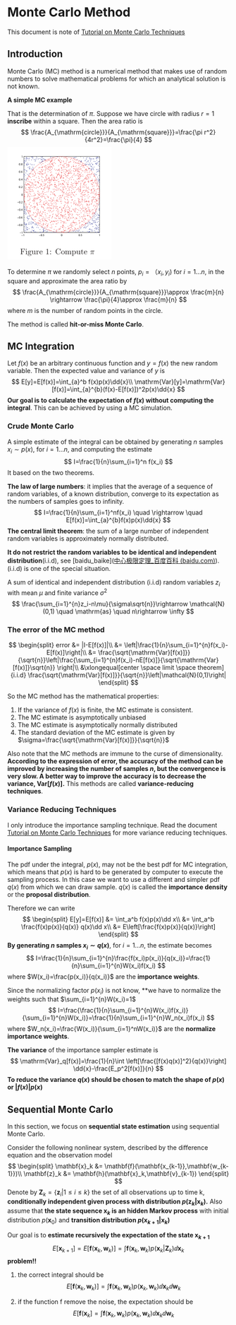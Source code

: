 # Monte Carlo Method

This document is note of [Tutorial on Monte Carlo Techniques](./ref/Tutorial_on_Monte_Carlo_Techniques.pdf)

## Introduction

Monte Carlo (MC) method is a numerical method that makes use of random numbers to solve mathematical problems for which an analytical solution is not known.

**A simple MC example**

That is the determination of $\pi$. Suppose we have circle with radius $r=1$ **inscribe** within a square. Then the area ratio is
$$
\frac{A_{\mathrm{circle}}}{A_{\mathrm{square}}}=\frac{\pi r^2}{4r^2}=\frac{\pi}{4}
$$
![](figures/Monte_Carlo_Method/compute_pi.png)

To determine $\pi$ we randomly select $n$ points, $p_i=（x_i,y_i)$ for $i=1\ldots n$, in the square and approximate the area ratio by
$$
\frac{A_{\mathrm{circle}}}{A_{\mathrm{square}}}\approx \frac{m}{n}
\rightarrow \frac{\pi}{4}\approx \frac{m}{n}
$$
where $m$ is the number of random points in the circle.

The method is called **hit-or-miss Monte Carlo**.

## MC Integration

Let $f(x)$ be an arbitrary continuous function and $y=f(x)$ the new random variable. Then the expected value and variance of $y$ is 
$$
E[y]=E[f(x)]=\int_{a}^b f(x)p(x)\dd{x}\\
\mathrm{Var}[y]=\mathrm{Var}[f(x)]=\int_{a}^{b}(f(x)-E[f(x)])^2p(x)\dd{x}
$$
**Our goal is to calculate the expectation of $f(x)$ without computing the integral**. This can be achieved by using a MC simulation.

### Crude Monte Carlo

A simple estimate of the integral can be obtained by generating $n$ samples $x_i\sim p(x)$, for $i=1\ldots n$, and computing the estimate 
$$
I=\frac{1}{n}\sum_{i=1}^n f(x_i)
$$
It based on the two theorems.

**The law of large numbers**: it implies that the average of a sequence of random variables, of a known distribution, converge to its expectation as the numbers of samples goes to infinity.
$$
I=\frac{1}{n}\sum_{i=1}^nf(x_i)
\quad \rightarrow \quad E[f(x)]=\int_{a}^{b}f(x)p(x)\dd{x}
$$
**The central limit theorem**: the sum of a large number of independent random variables is approximately normally distributed. 

**It do not restrict the random variables to be identical and independent distribution**(i.i.d), see [baidu_baike]([中心极限定理_百度百科 (baidu.com)](https://baike.baidu.com/item/中心极限定理/829451)). (i.i.d) is one of the special situation. 

A sum of identical and independent distribution (i.i.d) random variables $z_i$ with mean $\mu$ and finite variance $\sigma^2$
$$
\frac{\sum_{i=1}^{n}z_i-n\mu}{\sigma\sqrt{n}}\rightarrow \mathcal{N}(0,1) \quad \mathrm{as} \quad  n\rightarrow \infty
$$

### The error of the MC method

$$
\begin{split}
error &= |I-E[f(x)]|\\
&= \left|\frac{1}{n}\sum_{i=1}^{n}f(x_i)- E[f(x)]\right|\\
&= \frac{\sqrt{\mathrm{Var}[f(x)]}}{\sqrt{n}}\left|\frac{\sum_{i=1}^{n}f(x_i)-nE[f(x)]}{\sqrt{\mathrm{Var}[f(x)]}\sqrt{n}} \right|\\
&\xlongequal[center \space limit \space theorem]{i.i.d} 
\frac{\sqrt{\mathrm{Var}[f(x)]}}{\sqrt{n}}\left|\mathcal{N}(0,1)\right|
\end{split}
$$

So the MC method has the mathematical properties:

1. If the variance of $f(x)$ is finite, the MC estimate is consistent.
2. The MC estimate is asymptotically unbiased
3. The MC estimate is asymptotically normally distributed
4. The standard deviation of the MC estimate is given by $\sigma=\frac{\sqrt{\mathrm{Var}[f(x)]}}{\sqrt{n}}$

Also note that the MC methods are immune to the curse of dimensionality. **According to the expression of error, the accuracy of the method can be improved by increasing the number of samples $n$, but the convergence is very slow. A better way to improve the accuracy is to decrease the variance, $\mathrm{Var}[f(x)]$.** This methods are called **variance-reducing techniques**.

### Variance Reducing Techniques

I only introduce the importance sampling technique. Read the document [Tutorial on Monte Carlo Techniques](./ref/Tutorial_on_Monte_Carlo_Techniques.pdf) for more variance reducing techniques.

#### Importance Sampling

The pdf under the integral, $p(x)$, may not be the best pdf for MC integration, which means that $p(x)$ is hard to be generated by computer to execute the sampling process. In this case we want to use a different and simpler pdf $q(x)$ from which we can draw sample. $q(x)$ is called the **importance density** or the **proposal distribution**.

Therefore we can write
$$
\begin{split}
E[y]=E[f(x)] &= \int_a^b f(x)p(x)\dd x\\
&= \int_a^b \frac{f(x)p(x)}{q(x)} q(x)\dd x\\
&= E\left[\frac{f(x)p(x)}{q(x)}\right]
\end{split}
$$
**By generating $n$ samples $x_i\sim q(x)$**, for $i=1\ldots n$, the estimate becomes
$$
I=\frac{1}{n}\sum_{i=1}^{n}\frac{f(x_i)p(x_i)}{q(x_i)}=\frac{1}{n}\sum_{i=1}^{n}W(x_i)f(x_i)
$$
where $W(x_i)=\frac{p(x_i)}{q(x_i)}$ are the **importance weights**. 

Since the normalizing factor $p(x_i)$ is not know, **we have to normalize the weights such that $\sum_{i=1}^{n}W(x_i)=1$
$$
I=\frac{\frac{1}{n}\sum_{i=1}^{n}W(x_i)f(x_i)}{\sum_{i=1}^{n}W(x_i)}=\frac{1}{n}\sum_{i=1}^{n}W_n(x_i)f(x_i)
$$
where $W_n(x_i)=\frac{W(x_i)}{\sum_{i=1}^nW(x_i)}$ are the **normalize importance weights**. 

**The variance** of the importance sampler estimate is
$$
\mathrm{Var}_q[f(x)]=\frac{1}{n}\int \left[\frac{[f(x)q(x)]^2}{q(x)}\right] \dd{x}-\frac{E_p^2[f(x)]}{n}
$$
**To reduce the variance $q(x)$ should be chosen to match the shape of $p(x)$ or $|f(x)|p(x)$**

## Sequential Monte Carlo

In this section, we focus on **sequential state estimation** using sequential Monte Carlo.

Consider the following nonlinear system, described by the difference equation and the observation model
$$
\begin{split}
\mathbf{x}_k &= \mathbf{f}(\mathbf{x_{k-1}},\mathbf{w_{k-1}})\\
\mathbf{z}_k &= \mathbf{h}(\mathbf{x}_k,\mathbf{v}_{k-1})
\end{split}
$$
Denote by $\mathbf{Z}_k=\{\mathbf{z}_i|1\leqslant i\leqslant k\}$ the set of all observations up to time k, **conditionally independent given process with distribution $p(\mathbf{z}_k|\mathbf{x}_k)$.** Also assume that **the state sequence $\mathbf{x}_k$ is an hidden Markov process** with initial distribution $p(\mathbf{x}_0)$ and **transition distribution $p(\mathbf{x}_{k+1}|\mathbf{x}_k)$**

Our goal is to **estimate recursively the expectation of the state $\mathbf{x}_{k+1}$**
$$
E[\mathbf{x}_{k+1}]=E[\mathbf{f}(\mathbf{x}_{k},\mathbf{w}_{k})]
=\int \mathbf{f}(\mathbf{x}_{k},\mathbf{w}_{k})p(\mathbf{x}_k|\mathbf{Z}_k) \dd{\mathbf{x}_k}
$$
**problem!!**

1. the correct integral should be
   $$
   E[\mathbf{f}(\mathbf{x}_{k},\mathbf{w}_{k})]
   =\int \mathbf{f}(\mathbf{x}_{k},\mathbf{w}_{k})p(\mathbf{x}_k,\mathbf{w}_k) \dd{\mathbf{x}_k \dd{\mathbf{w}_k}}
   $$

2. if the function f remove the noise, the expectation should be
   $$
   E[\mathbf{f}(\mathbf{x}_{k}]
   =\int \mathbf{f}(\mathbf{x}_{k},\mathbf{w}_{k})p(\mathbf{x}_k,\mathbf{w}_k) \dd{\mathbf{x}_k \dd{\mathbf{w}_k}}
   $$
   














